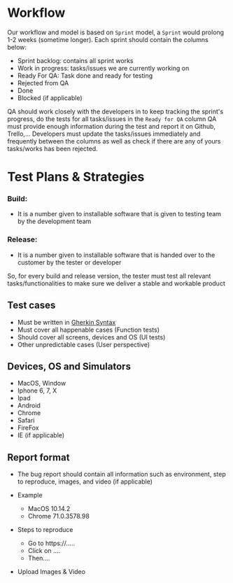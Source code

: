 # Workflow
Our workflow and model is based on `Sprint` model, a `Sprint` would prolong 1-2 weeks (sometime longer).
Each sprint should contain the columns below:
 - Sprint backlog: contains all sprint works
 - Work in progress: tasks/issues we are currently working on
 - Ready For QA: Task done and ready for testing
 - Rejected from QA
 - Done
 - Blocked (if applicable)
 
 QA should work closely with the developers in to keep tracking the sprint's progress, do the tests for all tasks/issues in the `Ready for QA` column
 QA must provide enough information during the test and report it on Github, Trello,...
 Developers must update the tasks/issues immediately and frequently between the columns as well as check if there are any of yours tasks/works has been rejected.
 
# Test Plans & Strategies
### Build:
  - It is a number given to installable software that is given to testing team by the development team

### Release:
  - It is a number given to installable software that is handed over to the customer by the tester or developer
  
So, for every build and release version, the tester must test all relevant tasks/functionalities to make sure we deliver a stable and workable product

## Test cases
  - Must be written in [Gherkin Syntax](https://docs.cucumber.io/gherkin/)
  - Must cover all happenable cases (Function tests)
  - Should cover all screens, devices and OS (UI tests)
  - Other unpredictable cases (User perspective)
  
## Devices, OS and Simulators
  - MacOS, Window
  - Iphone 6, 7, X
  - Ipad
  - Android
  - Chrome
  - Safari
  - FireFox
  - IE (if applicable)

## Report format
 - The bug report should contain all information such as environment, step to reproduce, images, and video (if applicable)
 
 - Example
   - MacOS 10.14.2
   - Chrome 71.0.3578.98
 - Steps to reproduce
   - Go to https://.....
   - Click on ....
   - Then....
 - Upload Images & Video
  
